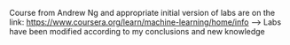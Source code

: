 Course from Andrew Ng and appropriate initial version of labs are on the link: https://www.coursera.org/learn/machine-learning/home/info
  --> Labs have been modified according to my conclusions and new knowledge
